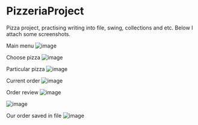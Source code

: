 # PizzeriaProject
Pizza project, practising writing into file, swing, collections and etc.
Below I attach some screenshots.

Main menu
![image](https://user-images.githubusercontent.com/95829811/190661398-fc9a1ec2-e83c-4b24-8d0b-98e3127a42c4.png)

Choose pizza
![image](https://user-images.githubusercontent.com/95829811/190661462-d68ae688-ebe8-4e46-a0b7-946e89a93b6c.png)

Particular pizza 
![image](https://user-images.githubusercontent.com/95829811/190661522-c191b5c7-304b-40ac-a6f0-dfde11727349.png)

Current order
![image](https://user-images.githubusercontent.com/95829811/190661668-b5a29afd-ffb0-40f0-80ed-04f2ff8b50bf.png)


Order review
![image](https://user-images.githubusercontent.com/95829811/190661858-abb884ab-9b4b-4a43-9a09-4a73ab66c54c.png)

![image](https://user-images.githubusercontent.com/95829811/190661903-f7882a77-07a2-4d89-a349-54dbb20abf5d.png)

Our order saved in file
![image](https://user-images.githubusercontent.com/95829811/190662056-35fbde5a-2a9a-4870-9a2d-000a97402833.png)




